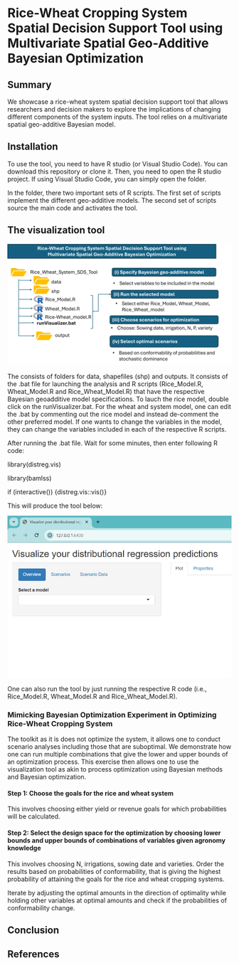 # Rice-Wheat Cropping System Spatial Decision Support Tool using Multivariate Spatial Geo-Additive Bayesian Optimization

## Summary
We showcase a rice-wheat system spatial decision support tool that allows researchers and decision makers to explore the implications of changing different components of the system inputs. The tool relies on a multivariate spatial geo-additive Bayesian model.

## Installation
To use the tool, you need to have R studio (or Visual Studio Code). You can download this repository or clone it. Then, you need to open the R studio project. If using Visual Studio Code, you can simply open the folder.

In the folder, there two important sets of R scripts. The first set of scripts implement the different geo-additive models. The second set of scripts source the main code and activates the tool.

## The visualization tool

![Visualization tool](ModelflowchartFinal.png)

The consists of folders for data, shapefiles (shp) and outputs. It consists of the .bat file for launching the analysis and R scripts (Rice_Model.R, Wheat_Model.R and Rice_Wheat_Model.R) that have the respective Bayesian geoadditive model specifications. To lauch the rice model, double click on the runVisualizer.bat. For the wheat and system model, one can edit the .bat by commenting out the rice model and instead de-comment the other preferred model. If one wants to change the variables in the model, they can change the variables included in each of the respective R scripts. 

After running the .bat file. Wait for some minutes, then enter following R code:


library(distreg.vis) 

library(bamlss)

if (interactive()) {distreg.vis::vis()}

This will produce the tool below: 

![First page tool](Visualizer_1.png)


One can also run the tool by just running the respective R code (i.e., Rice_Model.R, Wheat_Model.R and Rice_Wheat_Model.R). 

### Mimicking Bayesian Optimization Experiment in Optimizing Rice-Wheat Cropping System
The toolkit as it is does not optimize the system, it allows one to conduct scenario analyses including those that are suboptimal. We demonstrate how one can run multiple combinations that give the lower and upper
bounds of an optimization process. This exercise then allows one to use the visualization tool as akin to process optimization using Bayesian methods and Bayesian optimization. 

#### Step 1: Choose the goals for the rice and wheat system
This involves choosing either yield or revenue goals for which probabilities will be calculated. 

#### Step 2: Select the design space for the optimization by choosing lower bounds and upper bounds of combinations of variables given agronomy knowledge
This involves choosing N, irrigations, sowing date and varieties. Order the results based on probabilities of conformability, that is giving the highest probability of attaining the goals for the rice and wheat 
cropping systems.

Iterate by adjusting the optimal amounts in the direction of optimality while holding other variables at optimal amounts and check if the probabilities of conformability change. 


## Conclusion



## References 





